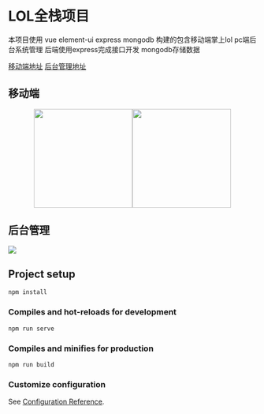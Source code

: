 # LOL全栈项目

本项目使用 vue element-ui express mongodb 构建的包含移动端掌上lol pc端后台系统管理 后端使用express完成接口开发 mongodb存储数据

[移动端地址](http://124.70.176.191/#/)
[后台管理地址](http://124.70.176.191/admin)

## 移动端

<center class="half">
    <img src="https://i.loli.net/2020/06/16/e9nt8jvGIEsTgBL.png" width="200"/><img src="https://i.loli.net/2020/06/16/AZ1MI7zPYhwsltT.png" width="200"/>
</center>

## 后台管理

![](https://i.loli.net/2020/06/16/QTWDgL3R581PXfu.png)


## Project setup
```
npm install
```

### Compiles and hot-reloads for development
```
npm run serve
```

### Compiles and minifies for production
```
npm run build
```


### Customize configuration
See [Configuration Reference](https://cli.vuejs.org/config/).
